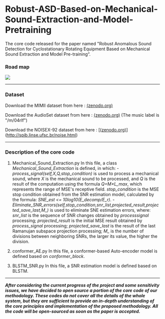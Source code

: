 # Robust-ASD-Based-on-Mechanical-Sound-Extraction-and-Model-Pretraining
The core code released for the paper named "Robust Anomalous Sound Detection for Cyclostationary Rotating Equipment Based on Mechanical Sound Extraction and Model Pre-training“.
### Road map

![](https://github.com/kuper7/ASD-Based-on-MSE-and-Model-Pretraining/blob/main/fig/road_map.png)

------------------------------------------------------------------

### Dataset
Download the MIMII dataset from here : [(zenodo.org)](https://zenodo.org/records/3384388)
  
Download the AudioSet dataset from here : [(zenodo.org)](https://zenodo.org/records/3384388) (The music label is "/m/04rlf")
  
Download the NOISEX-92 dataset from here : [[(zenodo.org)](https://zenodo.org/records/3384388)](http://spib.linse.ufsc.br/noise.html)

------------------------------------------------------------------

### Description of the core code

1. Mechanical_Sound_Extraction.py
In this file, a class *Mechanical_Sound_Extraction* is defined, in which: 
-*process_signal(self,X,Q,stop_condition)* is used to process a mechanical sound, 
  where *X* is the mechanical sound to be processed, and *Q* is the result of the computation using the formula *Q=M×L_max*, which represents the range of MSE's receptive field. 
  *stop_condition* is the MSE stop condition obtained from the SNR estimation model, calculated by the formula: *SNE_est <= 10log10(E_decomp/E_r)*.
-*Eliminate_SNR_errors(self,stop_condition,snr_list,projected_result,projected_save_last,M_)* is used to eliminate SNE estimation errors, where:
  *snr_list* is the sequence of SNR changes obtained by *processsignal* processing;
  *projected_result* is the initial MSE result obtained by *process_signal* processing;
  *projected_save_last* is the result of the last Ramanujan subspace projection processing;
  *M_* is the number of divisions between neighboring SNRs, the larger its value, the higher the division.

3. conformer_AE.py
In this file, a conformer-based Auto-encoder model is defined based on *conformer_block*.
4. BLSTM_SNR.py
In this file, a SNR estimation model is defined based on BLSTM.

-------------------------------------------------------------------
***After considering the current progress of the project and some sensitivity issues, we have decided to open source a portion of the core code of our methodology. These codes do not cover all the details of the whole system, but they are sufficient to provide an in-depth understanding of the core principles and implementation of the proposed methodology. All the code will be open-sourced as soon as the paper is accepted.***
